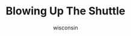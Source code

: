 ---
media: "images/rounds/war/blowing_up_the_shuttle.png"
media_type: image
title: Blowing Up The Shuttle
author: wisconsin
desc: Upon landing, as a result of an accidental weapons discharge, the Soviets blow up the Zarya.
---